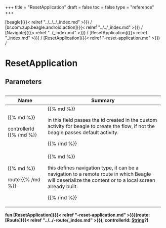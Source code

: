 +++
title = "ResetApplication"
draft = false
toc = false
type = "reference"
+++

[beagle]({{< relref "../../../_index.md" >}}) / [br.com.zup.beagle.android.action]({{< relref "../../_index.md" >}}) / [Navigate]({{< relref "../_index.md" >}}) / [ResetApplication]({{< relref "_index.md" >}}) / [ResetApplication]({{< relref "-reset-application.md" >}}) / 



# ResetApplication  


## Parameters  
<table>
  
  
<table>
  
<thead>
<tr>
<th>
Name  
</th>
<th>
Summary  
</th>
  
</tr>
</thead>
<tbody>
<tr>
<td>
{{% md %}}

controllerId
{{% /md %}}
</td>
<td>
{{% md %}}



in this field passes the id created in the custom activity for beagle to create the flow, if not the beagle passes default activity.


{{% /md %}}
</td>
</tr>

<tr>
<td>
{{% md %}}

route
{{% /md %}}
</td>
<td>
{{% md %}}



this defines navigation type, it can be a navigation to a remote route in which Beagle will deserialize the content or to a local screen already built.


{{% /md %}}
</td>
</tr>

</tbody>
</table>
  
</table>
  
  
<b><b>fun [ResetApplication]({{< relref "-reset-application.md" >}})(route: [Route]({{< relref "../../-route/_index.md" >}}), controllerId: [String](https://kotlinlang.org/api/latest/jvm/stdlib/kotlin/-string/index.html)?)</b></b>  




